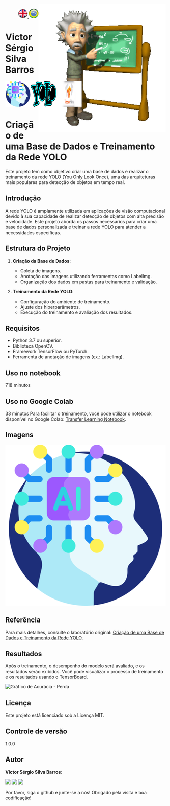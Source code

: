 <img src="./img/gif v1.gif" min-width="400px" max-width="400px" width="400px" align="right" alt="Computador iuriCode">
<p>
<div align="right"> 
<a href="./readme.md"> <img src="./img/LogoUK.png" alt="Logo UK" width="30"/></a><a href="./leiame.md"> <img src="./img/logoBrazil.png" alt="Logo Brasil" width="30"/> </a>
</div>
  <H1><b> Victor Sérgio Silva Barros </b> </H1>
</p> 

<div align="top" style="display: flex; justify-content: space-between;">
  <img src="./img/artificial-intelligence.png" alt="Logo Inteligência Artificial" width="80"/>
  <img src="./img/yolo.png" alt="Logo Yolo" width="80"/>
  <img src="./img/TensorFlow.png" alt="Logo TensorFlow" width="80"/>
  
</div>


# Criação de uma Base de Dados e Treinamento da Rede YOLO

Este projeto tem como objetivo criar uma base de dados e realizar o treinamento da rede YOLO (You Only Look Once), uma das arquiteturas mais populares para detecção de objetos em tempo real.

## Introdução

A rede YOLO é amplamente utilizada em aplicações de visão computacional devido à sua capacidade de realizar detecção de objetos com alta precisão e velocidade. Este projeto aborda os passos necessários para criar uma base de dados personalizada e treinar a rede YOLO para atender a necessidades específicas.

## Estrutura do Projeto

1. **Criação da Base de Dados**:
   - Coleta de imagens.
   - Anotação das imagens utilizando ferramentas como LabelImg.
   - Organização dos dados em pastas para treinamento e validação.

2. **Treinamento da Rede YOLO**:
   - Configuração do ambiente de treinamento.
   - Ajuste dos hiperparâmetros.
   - Execução do treinamento e avaliação dos resultados.

## Requisitos

- Python 3.7 ou superior.
- Biblioteca OpenCV.
- Framework TensorFlow ou PyTorch.
- Ferramenta de anotação de imagens (ex.: LabelImg).

## Uso no notebook
718 minutos

## Uso no Google Colab
33 minutos
Para facilitar o treinamento, você pode utilizar o notebook disponível no Google Colab: [Transfer Learning Notebook](https://github.com/vicssb/Training-Neural-Networks-with-Transfer-Learning/blob/main/notebooks/transfer-learning.ipynb).

## Imagens

![Inteligência Artificial](./img/artificial-intelligence.png)

## Referência

Para mais detalhes, consulte o laboratório original: [Criação de uma Base de Dados e Treinamento da Rede YOLO](https://web.dio.me/lab/criacao-de-uma-base-de-dados-e-treinamento-da-rede-yolo/learning/7400ba5c-9fd7-42cd-aefe-131acfe198cb).

## Resultados

Após o treinamento, o desempenho do modelo será avaliado, e os resultados serão exibidos. Você pode visualizar o processo de treinamento e os resultados usando o TensorBoard.

  <img src="./img/Accuracy - Loss.png" alt="Gráfico de Acurácia - Perda" width="200"/>

## Licença

Este projeto está licenciado sob a Licença MIT.

## Controle de versão
 
1.0.0
 
 
## Autor
 
**Victor Sérgio Silva Barros**: 


<p align="left">
  <a href="mailto:vicssb@gmail.com" alt="Gmail" target = "_blank">
  <img src="https://img.shields.io/badge/-Gmail-FF0000?style=flat-square&labelColor=FF0000&logo=gmail&logoColor=white&link=mailto:vicssb@gmail.com" /></a>

  <a href="https://www.linkedin.com/in/victor-sergio-silva-barros/" alt="Linkedin" target = "_blank">
  <img src="https://img.shields.io/badge/-Linkedin-0e76a8?style=flat-square&logo=Linkedin&logoColor=white&link=https://www.linkedin.com/in/victor-sergio-silva-barros/" /></a>

  <a href="https://wa.me/+5512981328278" alt="WhatsApp" target = "_blank">
  <img src="https://img.shields.io/badge/-WhatsApp-25d366?style=flat-square&labelColor=25d366&logo=whatsapp&logoColor=white&link=https://wa.me/+5512987085327"/></a>

  </p>  

<p>Por favor, siga o github e junte-se a nós!
Obrigado pela visita e boa codificação!</p>



